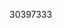 [//]: # (Created by ./bin/manage_files.pl from ./species/Parascaris_equorum/PRJEB514/Parascaris_equorum_PRJEB514.publication.html on Thu Jun 11 13:45:14 2020)
30397333
